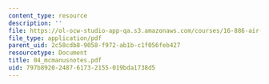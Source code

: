 ```yaml
---
content_type: resource
description: ''
file: https://ol-ocw-studio-app-qa.s3.amazonaws.com/courses/16-886-air-transportation-systems-architecting-spring-2004/797b8920248761732155019bda1738d5_04_mcmanusnotes.pdf
file_type: application/pdf
parent_uid: 2c58cdb8-9058-f972-ab1b-c1f056feb427
resourcetype: Document
title: 04_mcmanusnotes.pdf
uid: 797b8920-2487-6173-2155-019bda1738d5
---
```

